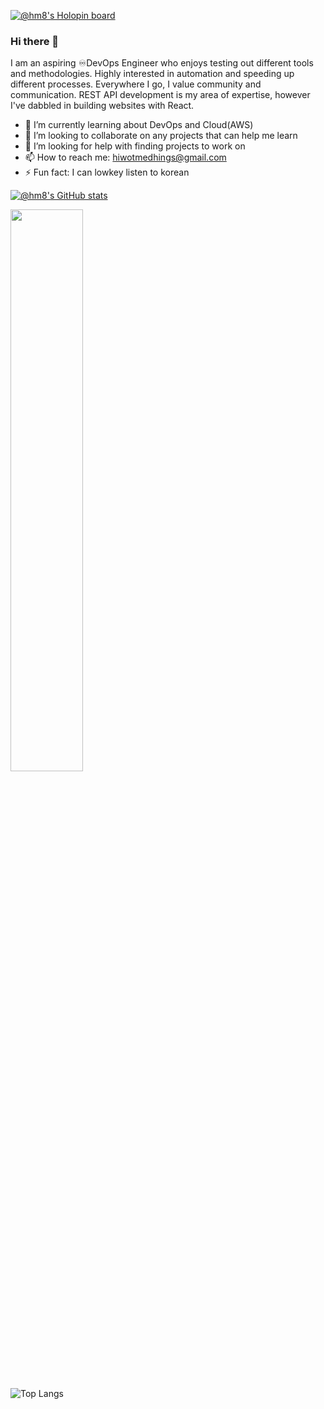 [![@hm8's Holopin board](https://holopin.me/hm8)](https://holopin.io/@hm8)

### Hi there 👋

I am an aspiring ♾DevOps Engineer who enjoys testing out different tools and methodologies. Highly interested in automation and speeding up different processes. Everywhere I go, I value community and communication. REST API development is my area of expertise, however I've dabbled in building websites with React.

- 🌱 I’m currently learning about DevOps and Cloud(AWS)
- 👯 I’m looking to collaborate on any projects that can help me learn
- 🤔 I’m looking for help with finding projects to work on
- 📫 How to reach me: hiwotmedhings@gmail.com
- ⚡ Fun fact: I can lowkey listen to korean

[![@hm8's GitHub stats](https://github-readme-stats.vercel.app/api?username=hm-8&count_private=true&show_icons=true&theme=transparent)](https://github.com/hm-8/github-readme-stats)

<img src="https://github-readme-streak-stats.herokuapp.com/?user=hm-8&theme=dark" width="48%" >

![Top Langs](https://github-readme-stats.vercel.app/api/top-langs/?username=hm-8&layout=compact)
